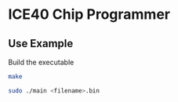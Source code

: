 # ICE40 Chip Programmer

## Use Example
Build the executable
```bash
make
```

```bash
sudo ./main <filename>.bin
```